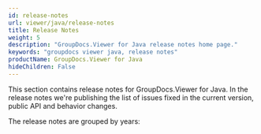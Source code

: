 ```yaml
---
id: release-notes
url: viewer/java/release-notes
title: Release Notes
weight: 5
description: "GroupDocs.Viewer for Java release notes home page."
keywords: "groupdocs viewer java, release notes"
productName: GroupDocs.Viewer for Java
hideChildren: False
---
```


This section contains release notes for GroupDocs.Viewer for Java.
In the release notes we're publishing the list of issues fixed in the current version, public API and behavior changes.

The release notes are grouped by years:
